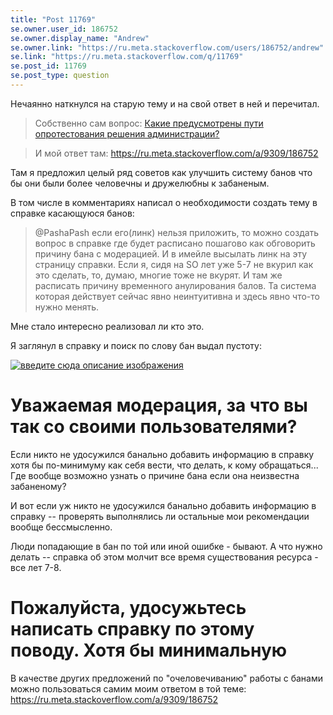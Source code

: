 ```yaml
---
title: "Post 11769"
se.owner.user_id: 186752
se.owner.display_name: "Andrew"
se.owner.link: "https://ru.meta.stackoverflow.com/users/186752/andrew"
se.link: "https://ru.meta.stackoverflow.com/q/11769"
se.post_id: 11769
se.post_type: question
---
```

<p>Нечаянно наткнулся на старую тему и на свой ответ в ней и перечитал.</p>
<blockquote class="spoiler">
<p> Собственно сам вопрос: <a href="https://ru.meta.stackoverflow.com/q/7226/186752">Какие предусмотрены пути опротестования решения администрации?</a></p>
</blockquote>
<blockquote class="spoiler">
<p> И мой ответ там: <a href="https://ru.meta.stackoverflow.com/a/9309/186752">https://ru.meta.stackoverflow.com/a/9309/186752</a></p>
</blockquote>
<p>Там я предложил целый ряд советов как улучшить систему банов что бы они были более человечны и дружелюбны к забаненым.</p>
<p>В том числе в комментариях написал о необходимости создать тему в справке касающуюся банов:</p>
<blockquote>
<p>@PashaPash если его(линк) нельзя приложить, то можно создать вопрос в справке где будет расписано пошагово как обговорить причину бана с модерацией. И в имейле высылать линк на эту страницу справки. Если я, сидя на SO лет уже 5-7 не вкурил как это сделать, то, думаю, многие тоже не вкурят. И там же расписать причину временного анулирования балов. Та система которая действует сейчас явно неинтуитивна и здесь явно что-то нужно менять.</p>
</blockquote>
<p>Мне стало интересно реализовал ли кто это.</p>
<p>Я заглянул в справку и поиск по слову бан выдал пустоту:</p>
<p><a href="https://i.stack.imgur.com/6GowT.png" rel="nofollow noreferrer"><img src="https://i.stack.imgur.com/6GowT.png" alt="введите сюда описание изображения" /></a></p>
<h1>Уважаемая модерация, за что вы так со своими пользователями?</h1>
<p>Если никто не удосужился банально добавить информацию в справку хотя бы по-минимуму как себя вести, что делать, к кому обращаться... Где вообще возможно узнать о причине бана если она неизвестна забаненому?</p>
<p>И вот если уж никто не удосужился банально добавить информацию в справку -- проверять выполнялись ли остальные мои рекомендации вообще бессмысленно.</p>
<p>Люди попадающие в бан по той или иной ошибке - бывают. А что нужно делать -- справка об этом молчит все время существования ресурса - все лет 7-8.</p>
<h1>Пожалуйста, удосужьтесь написать справку по этому поводу. Хотя бы минимальную</h1>
<p>В качестве других предложений по &quot;очеловечиванию&quot; работы с банами можно пользоваться самим моим ответом в той теме: <a href="https://ru.meta.stackoverflow.com/a/9309/186752">https://ru.meta.stackoverflow.com/a/9309/186752</a></p>
